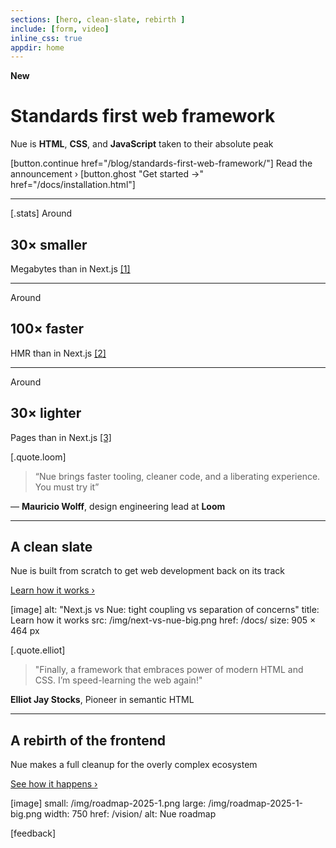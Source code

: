 ```yaml
---
sections: [hero, clean-slate, rebirth ]
include: [form, video]
inline_css: true
appdir: home
---
```


**New**
# Standards first web framework
Nue is **HTML**, **CSS**, and **JavaScript** taken to their absolute peak

[button.continue href="/blog/standards-first-web-framework/"]
  Read the announcement ›
[button.ghost "Get started →" href="/docs/installation.html"]

---
[.stats]
  Around
  ## 30× smaller
  Megabytes than in Next.js [[1]](/docs/compare.html#install)

  ---
  Around
  ## 100× faster
  HMR than in Next.js [[2]](/docs/compare.html#build)

  ---
  Around
  ## 30× lighter
  Pages than in Next.js [[3]](/docs/compare.html#output)


[.quote.loom]
  > “Nue brings faster tooling, cleaner code, and a liberating experience. You must try it”

  — **Mauricio Wolff**, design engineering lead at **Loom**


----
## A clean slate
Nue is built from scratch to get web development back on its track

[Learn how it works ›](/docs/)

[image]
  alt: "Next.js vs Nue: tight coupling vs separation of concerns"
  title: Learn how it works
  src: /img/next-vs-nue-big.png
  href: /docs/
  size: 905 × 464 px


[.quote.elliot]
  > "Finally, a framework that embraces power of modern HTML and CSS. I’m speed-learning the web again!"

  **Elliot Jay Stocks**, Pioneer in semantic HTML


----
## A rebirth of the frontend
Nue makes a full cleanup for the overly complex ecosystem

[See how it happens ›](/vision/)

[image]
  small: /img/roadmap-2025-1.png
  large: /img/roadmap-2025-1-big.png
  width: 750
  href: /vision/
  alt: Nue roadmap

[feedback]

